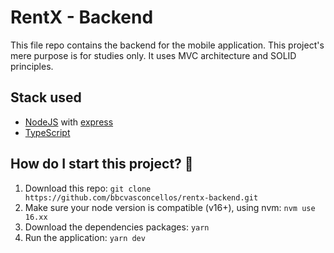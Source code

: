 # RentX - Backend
This file repo contains the backend for the mobile application. This project's mere purpose is for studies only. 
It uses MVC architecture and SOLID principles.

## Stack used
- [NodeJS](https://nodejs.org/en/) with [express](https://expressjs.com/)
- [TypeScript](https://www.typescriptlang.org/)

## How do I start this project? 🤔
1. Download this repo: `git clone https://github.com/bbcvasconcellos/rentx-backend.git`
2. Make sure your node version is compatible (v16+), using nvm: `nvm use 16.xx`
3. Download the dependencies packages: `yarn`
4. Run the application: `yarn dev`

